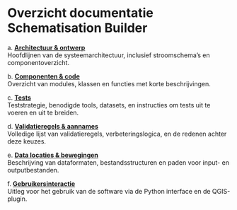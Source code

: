 # Overzicht documentatie Schematisation Builder

a. **[Architectuur & ontwerp](a_architectuur_ontwerp.md)**  
   Hoofdlijnen van de systeemarchitectuur, inclusief stroomschema’s en componentoverzicht.

b. **[Componenten & code](b_componenten_code.md)**  
   Overzicht van modules, klassen en functies met korte beschrijvingen.

c. **[Tests](c_tests.md)**  
   Teststrategie, benodigde tools, datasets, en instructies om tests uit te voeren en uit te breiden.

d. **[Validatieregels & aannames](d_validatieregels_aannames.md)**  
   Volledige lijst van validatieregels, verbeteringslogica, en de redenen achter deze keuzes.

e. **[Data locaties & bewegingen](e_data_locaties_bewegingen.md)**  
   Beschrijving van dataformaten, bestandsstructuren en paden voor input- en outputbestanden.

f. **[Gebruikersinteractie](f_gebruikersinteractie.md)**  
   Uitleg voor het gebruik van de software via de Python interface en de QGIS-plugin.
